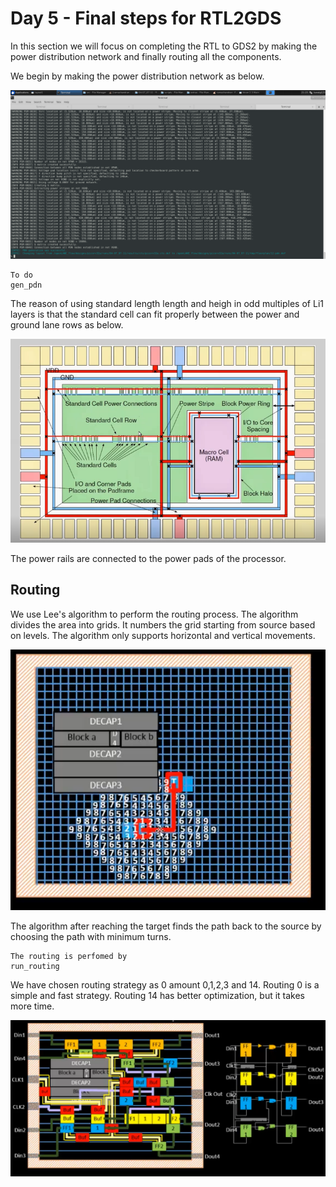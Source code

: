 # Day 5 - Final steps for RTL2GDS

In this section we will focus on completing the RTL to GDS2 by making the power distribution network and finally routing all the components.

We begin by making the power distribution network as below.

<img src="pdn.PNG"/>

```
To do 
gen_pdn

```

The reason of using standard length length and heigh in odd multiples of Li1 layers is that the standard cell can fit properly between the power and ground lane rows as below. 

<img src="powerrails.PNG"/>

The power rails are connected to the power pads of the processor.

<h2> Routing </h2>

We use Lee's algorithm to perform the routing process. The algorithm divides the area into grids. It numbers the grid starting from source based on levels. The algorithm only supports horizontal and vertical movements.

<img src="route.PNG"/>

The algorithm after reaching the target finds the path back to the source by choosing the path with minimum turns.

```
The routing is perfomed by
run_routing

```

We have chosen routing strategy as 0 amount 0,1,2,3 and 14. Routing 0 is a simple and fast strategy. Routing 14 has better optimization, but it takes more time.

<img src="fullroute.PNG"/>
